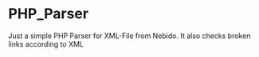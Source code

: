 # PHP_Parser

Just a simple PHP Parser for XML-File from Nebido.
It also checks broken links according to XML
